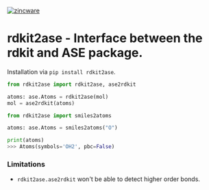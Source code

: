 [![zincware](https://img.shields.io/badge/Powered%20by-zincware-darkcyan)](https://github.com/zincware)
# rdkit2ase - Interface between the rdkit and ASE package.

Installation via `pip install rdkit2ase`.

```py
from rdkit2ase import rdkit2ase, ase2rdkit

atoms: ase.Atoms = rdkit2ase(mol)
mol = ase2rdkit(atoms)
```

```py
from rdkit2ase import smiles2atoms

atoms: ase.Atoms = smiles2atoms("O")

print(atoms)
>>> Atoms(symbols='OH2', pbc=False)
```

### Limitations
- `rdkit2ase.ase2rdkit` won't be able to detect higher order bonds.
